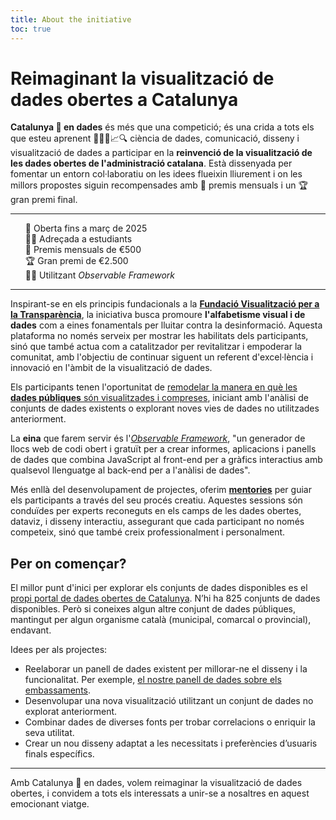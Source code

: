 ```yaml
---
title: About the initiative
toc: true
---
```


<style>
  ol { list-style-type: none;}
</style>

# Reimaginant la visualització de dades obertes a Catalunya
**Catalunya 👀 en dades** és més que una competició; és una crida a tots els que esteu aprenent 🧑‍💻📓📈🔍 ciència de dades, comunicació, disseny i visualització de dades a participar en la **reinvenció de la visualització de les dades obertes de l'administració catalana**. Està dissenyada per fomentar un entorn col·laboratiu on les idees flueixin lliurement i on les millors propostes siguin recompensades amb 🏅 premis mensuals i un 🏆 gran premi final.

---
1. 📅 Oberta fins a març de 2025
2. 🧑‍🎓 Adreçada a estudiants
3. 🏅 Premis mensuals de €500
4. 🏆 Gran premi de €2.500
5. 🧑‍💻 Utilitzant *Observable Framework*

---

Inspirant-se en els principis fundacionals a la [**Fundació Visualització per a la Transparència**](https://www.fundaciovit.org/), la iniciativa busca promoure **l'alfabetisme visual i de dades** com a eines fonamentals per lluitar contra la desinformació. Aquesta plataforma no només serveix per mostrar les habilitats dels participants, sinó que també actua com a catalitzador per revitalitzar i empoderar la comunitat, amb l'objectiu de continuar siguent un referent d'excel·lència i innovació en l'àmbit de la visualització de dades.

Els participants tenen l'oportunitat de [remodelar la manera en què les **dades públiques** són visualitzades i compreses](#per-on-començar), iniciant amb l'anàlisi de conjunts de dades existents o explorant noves vies de dades no utilitzades anteriorment.

La **eina** que farem servir és l'[*Observable Framework*](https://github.com/observablehq/framework), "un generador de llocs web de codi obert i gratuït per a crear informes, aplicacions i panells de dades que combina JavaScript al front-end per a gràfics interactius amb qualsevol llenguatge al back-end per a l'anàlisi de dades".

Més enllà del desenvolupament de projectes, oferim [**mentories**](https://catalunya-en-dades.vercel.app/pages/participa.html#mentories) per guiar els participants a través del seu procés creatiu. Aquestes sessions són conduïdes per experts reconeguts en els camps de les dades obertes, dataviz, i disseny interactiu, assegurant que cada participant no només competeix, sinó que també creix professionalment i personalment.

## Per on començar?
El millor punt d'inici per explorar els conjunts de dades disponibles es el [propi portal de dades obertes de Catalunya](https://analisi.transparenciacatalunya.cat/browse?limitTo=datasets). N’hi ha 825 conjunts de dades disponibles. Però si coneixes algun altre conjunt de dades públiques, mantingut per algun organisme català (municipal, comarcal o provincial), endavant.

Idees per als projectes:
- Reelaborar un panell de dades existent per millorar-ne el disseny i la funcionalitat. Per exemple, [el nostre panell de dades sobre els embassaments](https://sequera.fndvit.org/).
- Desenvolupar una nova visualització utilitzant un conjunt de dades no explorat anteriorment. 
- Combinar dades de diverses fonts per trobar correlacions o enriquir la seva utilitat. 
- Crear un nou disseny adaptat a les necessitats i preferències d’usuaris finals específics.

---
Amb Catalunya 👀 en dades, volem reimaginar la visualització de dades obertes, i convidem a tots els interessats a unir-se a nosaltres en aquest emocionant viatge.
